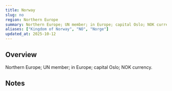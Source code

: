 ```yaml
---
title: Norway
slug: no
region: Northern Europe
summary: Northern Europe; UN member; in Europe; capital Oslo; NOK currency.
aliases: ["Kingdom of Norway", "NO", "Norge"]
updated_at: 2025-10-12
---
```


## Overview

Northern Europe; UN member; in Europe; capital Oslo; NOK currency.

## Notes

<!-- Add your first note below -->
